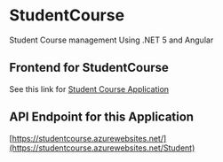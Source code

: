 # StudentCourse
Student Course management Using .NET 5 and Angular

## Frontend for StudentCourse
See this link for  [Student Course Application](https://sunnysinghdev.github.io/StudentCourse/WebUI/wwwroot/#/)


## API Endpoint for this Application


[https://studentcourse.azurewebsites.net/](https://studentcourse.azurewebsites.net/Student)

